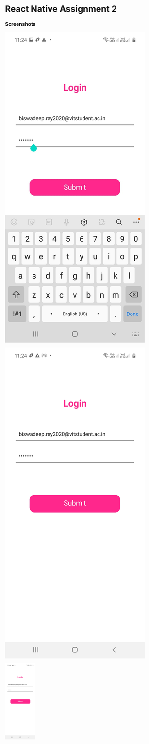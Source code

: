 # React Native Assignment 2

### Screenshots

![image not available](https://github.com/RBiswa787/Assg2_ReactNative/blob/main/assets/as1.jpeg)

![image not available](https://github.com/RBiswa787/Assg2_ReactNative/blob/main/assets/as2.jpeg)

<img src="https://github.com/RBiswa787/Assg2_ReactNative/blob/main/assets/as2.jpeg" alt="not available" style="height: 250px; width:100px;"/>